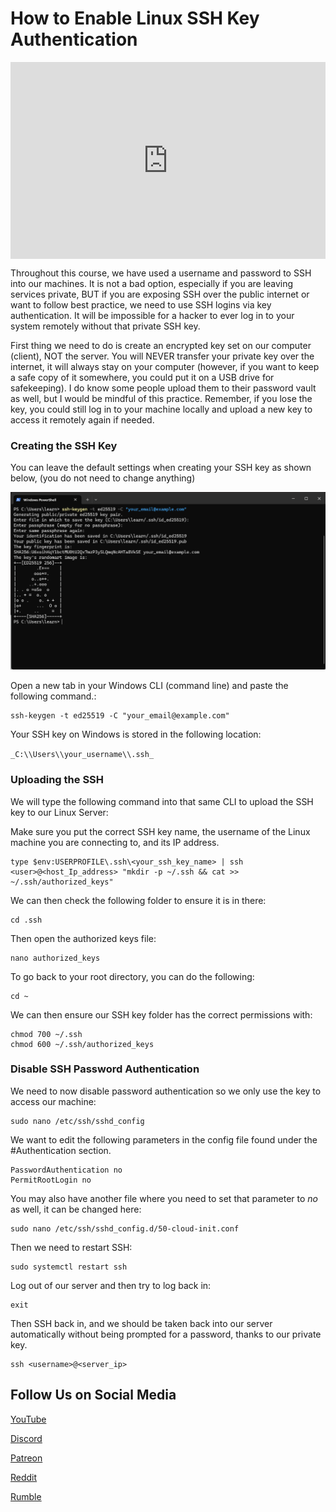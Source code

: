 # How to Enable Linux SSH Key Authentication 
<div style="display: flex; justify-content: center; align-items: center; height: 100%;">
    <iframe width="560" height="315" src="https://www.youtube.com/embed/4Ll2ONlEfcs?si=x-VAtM8gHIjOsfm-" frameborder="0" allow="accelerometer; autoplay; clipboard-write; encrypted-media; gyroscope; picture-in-picture" allowfullscreen></iframe>
</div>

Throughout this course, we have used a username and password to SSH into our machines. It is not a bad option, especially if you are leaving services private, BUT if you are exposing SSH over the public internet or want to follow best practice, we need to use SSH logins via key authentication. It will be impossible for a hacker to ever log in to your system remotely without that private SSH key.

First thing we need to do is create an encrypted key set on our computer (client), NOT the server. You will NEVER transfer your private key over the internet, it will always stay on your computer (however, if you want to keep a safe copy of it somewhere, you could put it on a USB drive for safekeeping). I do know some people upload them to their password vault as well, but I would be mindful of this practice. Remember, if you lose the key, you could still log in to your machine locally and upload a new key to access it remotely again if needed.

### Creating the SSH Key

You can leave the default settings when creating your SSH key as shown below, (you do not need to change anything)

<a href="/images/EP34_SSHKeyAuthentication/ssh key example.png" class="image-expand">
    <img src="/images/EP34_SSHKeyAuthentication/ssh key example.png" alt="Description of your image">
</a>

Open a new tab in your Windows CLI (command line) and paste the following command.:


```
ssh-keygen -t ed25519 -C "your_email@example.com"
```

Your SSH key on Windows is stored in the following location:

`
_C:\\Users\\your_username\\.ssh_
`
### Uploading the SSH

We will type the following command into that same CLI to upload the SSH key to our Linux Server:

Make sure you put the correct SSH key name, the username of the Linux machine you are connecting to, and its IP address.

```
type $env:USERPROFILE\.ssh\<your_ssh_key_name> | ssh <user>@<host_Ip_address> "mkdir -p ~/.ssh && cat >> ~/.ssh/authorized_keys"
```

We can then check the following folder to ensure it is in there:

```
cd .ssh
```

Then open the authorized keys file:

```
nano authorized_keys
```

To go back to your root directory, you can do the following:

```
cd ~
```

We can then ensure our SSH key folder has the correct permissions with:

```
chmod 700 ~/.ssh
chmod 600 ~/.ssh/authorized_keys
```

### Disable SSH Password Authentication

We need to now disable password authentication so we only use the key to access our machine:

```
sudo nano /etc/ssh/sshd_config
```

We want to edit the following parameters in the config file found under the #Authentication section.

```
PasswordAuthentication no
PermitRootLogin no
```

You may also have another file where you need to set that parameter to _no_ as well, it can be changed here:

```
sudo nano /etc/ssh/sshd_config.d/50-cloud-init.conf
```

Then we need to restart SSH:

```
sudo systemctl restart ssh
```

Log out of our server and then try to log back in:

```
exit
```

Then SSH back in, and we should be taken back into our server automatically without being prompted for a password, thanks to our private key.

```
ssh <username>@<server_ip>
```


## Follow Us on Social Media

[YouTube](https://www.youtube.com/@learntohomelab)

[Discord](https://discord.gg/6MsHSJWZpH)

[Patreon](https://www.patreon.com/c/learntohomelab)

[Reddit](https://www.reddit.com/r/learntohomelab/)

[Rumble](https://rumble.com/c/c-7585051)